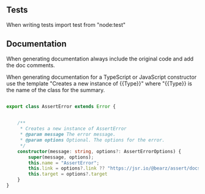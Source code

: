 
## Tests

When writing tests import test from "node:test"


## Documentation

When generating documentation always include the original code and 
add the doc comments.

When generating documentation for a TypeScript or JavaScript constructor use
the template "Creates a new instance of {{Type}}" where "{{Type}} is the name of
the class for the summary.

```typescript

export class AssertError extends Error {
   

    /**
     * Creates a new instance of AssertError
     * @param message The error message.
     * @param options Optional. The options for the error.
     */
    constructor(message: string, options?: AssertErrorOptions) {
        super(message, options);
        this.name = "AssertError";
        this.link = options?.link ?? "https://jsr.io/@bearz/assert/docs/assert-error";
        this.target = options?.target
    }
}

```
